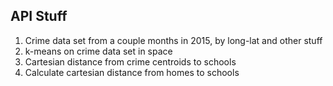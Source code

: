 API Stuff
---------

1. Crime data set from a couple months in 2015, by long-lat and other stuff
2. k-means on crime data set in space
3. Cartesian distance from crime centroids to schools
4. Calculate cartesian distance from homes to schools
